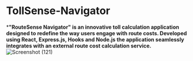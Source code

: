 # TollSense-Navigator

*__"RouteSense Navigator" is an innovative toll calculation application designed to redefine the way users engage with route costs. Developed using React, Express.js, Hooks and Node.js the application seamlessly integrates with an external route cost calculation service.__
![Screenshot (121)](https://github.com/PrashikDable/TollSense-Navigator/assets/125259111/5456277e-4d8c-43ad-9fe3-4df7eb5d14d7)

  
